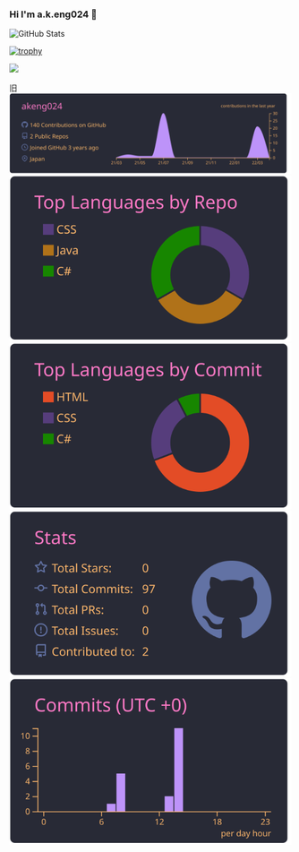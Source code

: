 ### Hi I'm a.k.eng024 👋

<!--
**akeng024/akeng024** is a ✨ _special_ ✨ repository because its `README.md` (this file) appears on your GitHub profile.

Here are some ideas to get you started:

- 🔭 I’m currently working on ...
- 🌱 I’m currently learning ...
- 👯 I’m looking to collaborate on ...
- 🤔 I’m looking for help with ...
- 💬 Ask me about ...
- 📫 How to reach me: ...
- 😄 Pronouns: ...
- ⚡ Fun fact: ...
-->

<!-- バッジ -->
<!-- 
<p align="left"> 
  <a href="https://github.com/akeng024/akeng024/">
    <img src="https://komarev.com/ghpvc/?username=akeng024" alt="akeng024" />
  </a>
  <a href="http://twitter.com/akeng024">
    <img height="20" src="https://img.shields.io/twitter/follow/akeng024?label=Twitter&logo=twitter&style=flat" />
  </a>
  <a href="https://github.com/akeng024">
    <img height="20" src="https://img.shields.io/github/followers/akeng024?label=follow&logo=github&style=flat" />
  </a>
  <a href="https://www.reddit.com/user/akeng024">
    <img height="20" src="https://img.shields.io/reddit/user-karma/combined/akeng024?label=Reddit&logo=reddit&style=flat" />
  </a>
  <a href="https://stackoverflow.com/users/5720201/akeng024">
    <img height="20" src="https://img.shields.io/stackexchange/stackoverflow/r/5720201?label=StackOverflow&logo=stack-overflow&style=flat" />
  </a>
  <a href="http://qiita.com/akeng024">
    <img height="20" src="https://qiita-badge.apiapi.app/s/akeng024/posts.svg" />
  </a>
  <//qiita.com/akeng024">
    <img height="20" src="https://qiita-badge.apiapi.app/s/akeng024/contributions.svg" />
  </a>
</p> -->

<!-- Top Langs & GitHub Stats Cards-->
<p align="left">
<!-- 
    <img alt="Top Langs" height="150px" src="https://github-readme-stats.vercel.app/api/top-langs/?username=akeng024&layout=compact&count_private=true&show_icons=true&show_icons=true&theme=onedark&count_private=true" />
     -->
    <img alt="GitHub Stats" height="150px" src="https://github-readme-stats.vercel.app/api?username=akeng024&count_private=true&show_icons=true&show_icons=true&theme=onedark&hide_border=true&include_all_commits=true&count_private=true" />
</p>

<!-- trophies -->
[![trophy](https://github-profile-trophy.vercel.app/?username=akeng024&theme=onedark&no-frame=true&no-bg=true)](https://github.com/ryo-ma/github-profile-trophy)

<!-- Github profile summary cards -->
![](http://github-profile-summary-cards.vercel.app/api/cards/profile-details?username=akeng024&theme=dracula)

旧
[![](https://raw.githubusercontent.com/akeng024/akeng024/main/profile-summary-card-output/dracula/0-profile-details.svg)](https://github.com/vn7n24fzkq/github-profile-summary-cards)
[![](https://raw.githubusercontent.com/akeng024/akeng024/main/profile-summary-card-output/dracula/1-repos-per-language.svg)](https://github.com/vn7n24fzkq/github-profile-summary-cards) [![](https://raw.githubusercontent.com/akeng024/akeng024/main/profile-summary-card-output/dracula/2-most-commit-language.svg)](https://github.com/vn7n24fzkq/github-profile-summary-cards)
[![](https://raw.githubusercontent.com/akeng024/akeng024/main/profile-summary-card-output/dracula/3-stats.svg)](https://github.com/vn7n24fzkq/github-profile-summary-cards) [![](https://raw.githubusercontent.com/akeng024/akeng024/main/profile-summary-card-output/dracula/4-productive-time.svg)](https://github.com/vn7n24fzkq/github-profile-summary-cards)

